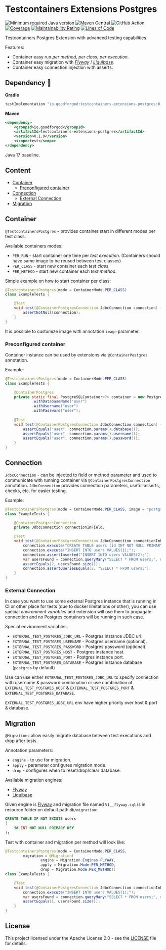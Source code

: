 # Testcontainers Extensions Postgres

[![Minimum required Java version](https://img.shields.io/badge/Java-17%2B-blue?logo=openjdk)](https://openjdk.org/projects/jdk/17/)
[![Maven Central](https://maven-badges.herokuapp.com/maven-central/io.goodforgod/testcontainers-extensions-postgres/badge.svg)](https://maven-badges.herokuapp.com/maven-central/io.goodforgod/testcontainers-extensions-postgres)
[![GitHub Action](https://github.com/goodforgod/testcontainers-extensions/workflows/Java%20CI/badge.svg)](https://github.com/GoodforGod/testcontainers-extensions/actions?query=workflow%3A%22Java+CI%22)
[![Coverage](https://sonarcloud.io/api/project_badges/measure?project=GoodforGod_testcontainers-extensions&metric=coverage)](https://sonarcloud.io/dashboard?id=GoodforGod_testcontainers-extensions)
[![Maintainability Rating](https://sonarcloud.io/api/project_badges/measure?project=GoodforGod_testcontainers-extensions&metric=sqale_rating)](https://sonarcloud.io/dashboard?id=GoodforGod_testcontainers-extensions)
[![Lines of Code](https://sonarcloud.io/api/project_badges/measure?project=GoodforGod_testcontainers-extensions&metric=ncloc)](https://sonarcloud.io/dashboard?id=GoodforGod_testcontainers-extensions)

Testcontainers Postgres Extension with advanced testing capabilities.

Features:
- Container easy run *per method*, *per class*, *per execution*.
- Container easy migration with *[Flyway](https://documentation.red-gate.com/fd/quickstart-how-flyway-works-184127223.html)* / *[Liquibase](https://docs.liquibase.com/concepts/introduction-to-liquibase.html)*.
- Container easy connection injection with asserts.

## Dependency :rocket:

**Gradle**
```groovy
testImplementation "io.goodforgod:testcontainers-extensions-postgres:0.1.0"
```

**Maven**
```xml
<dependency>
    <groupId>io.goodforgod</groupId>
    <artifactId>testcontainers-extensions-postgres</artifactId>
    <version>0.1.0</version>
    <scope>test</scope>
</dependency>
```

Java 17 baseline.

## Content
- [Container](#container)
  - [Preconfigured container](#preconfigured-container)
- [Connection](#connection)
  - [External Connection](#external-connection)
- [Migration](#migration)

## Container

`@TestcontainersPostgres` - provides container start in different modes per test class.

Available containers modes:
- `PER_RUN` - start container one time per *test execution*. (Containers should have same image to be reused between test classes)
- `PER_CLASS` - start new container each *test class*.
- `PER_METHOD` - start new container each *test method*.

Simple example on how to start container per class:
```java
@TestcontainersPostgres(mode = ContainerMode.PER_CLASS)
class ExampleTests {

    @Test
    void test(@ContainerPostgresConnection JdbcConnection connection) {
        assertNotNull(connection);
    }
}
```

It is possible to customize image with annotation `image` parameter.

### Preconfigured container

Container instance can be used by extensions via `@ContainerPostgres` annotation.

Example:
```java
@TestcontainersPostgres(mode = ContainerMode.PER_CLASS)
class ExampleTests {

    @ContainerPostgres
    private static final PostgreSQLContainer<?> container = new PostgreSQLContainer<>()
            .withDatabaseName("user")
            .withUsername("user")
            .withPassword("user");
    
    @Test
    void test(@ContainerPostgresConnection JdbcConnection connection) {
        assertEquals("user", connection.params().database());
        assertEquals("user", connection.params().username());
        assertEquals("user", connection.params().password());
    }
}
```

## Connection

`JdbcConnection` - can be injected to field or method parameter and used to communicate with running container via `@ContainerPostgresConnection` annotation.
`JdbcConnection` provides connection parameters, useful asserts, checks, etc. for easier testing.

Example:
```java
@TestcontainersPostgres(mode = ContainerMode.PER_CLASS, image = "postgres:15.2-alpine")
class ExampleTests {

    @ContainerPostgresConnection
    private JdbcConnection connectionInField;

    @Test
    void test(@ContainerPostgresConnection JdbcConnection connectionInParam) {
        connection.execute("CREATE TABLE users (id INT NOT NULL PRIMARY KEY);");
        connection.execute("INSERT INTO users VALUES(1);");
        connection.assertInserted("INSERT INTO users VALUES(2);");
        var usersFound = connection.queryMany("SELECT * FROM users;", r -> r.getInt(1));
        assertEquals(2, usersFound.size());
        connection.assertQueriesEquals(2, "SELECT * FROM users;");
    }
}
```

### External Connection

In case you want to use some external Postgres instance that is running in CI or other place for tests (due to docker limitations or other), 
you can use special *environment variables* and extension will use them to propagate connection and no Postgres containers will be running in such case.

Special environment variables:
- `EXTERNAL_TEST_POSTGRES_JDBC_URL` - Postgres instance JDBC url.
- `EXTERNAL_TEST_POSTGRES_USERNAME` - Postgres username (optional).
- `EXTERNAL_TEST_POSTGRES_PASSWORD` - Postgres password (optional).
- `EXTERNAL_TEST_POSTGRES_HOST` - Postgres instance host.
- `EXTERNAL_TEST_POSTGRES_PORT` - Postgres instance port.
- `EXTERNAL_TEST_POSTGRES_DATABASE` - Postgres instance database (`postgres` by default)

Use can use either `EXTERNAL_TEST_POSTGRES_JDBC_URL` to specify connection with username & password combination
or use combination of `EXTERNAL_TEST_POSTGRES_HOST` & `EXTERNAL_TEST_POSTGRES_PORT` & `EXTERNAL_TEST_POSTGRES_DATABASE`.

`EXTERNAL_TEST_POSTGRES_JDBC_URL` env have higher priority over host & port & database.

## Migration

`@Migrations` allow easily migrate database between test executions and drop after tests.

Annotation parameters:
- `engine` - to use for migration.
- `apply` - parameter configures migration mode.
- `drop` - configures when to reset/drop/clear database.

Available migration engines:
- [Flyway](https://documentation.red-gate.com/fd/quickstart-how-flyway-works-184127223.html)
- [Liquibase](https://docs.liquibase.com/concepts/introduction-to-liquibase.html)

Given engine is [Flyway](https://documentation.red-gate.com/fd/quickstart-how-flyway-works-184127223.html) and migration file named `V1__flyway.sql` is in resource folder on default path `db/migration`:
```sql
CREATE TABLE IF NOT EXISTS users
(
    id INT NOT NULL PRIMARY KEY
);
```

Test with container and migration per method will look like:
```java
@TestcontainersPostgres(mode = ContainerMode.PER_CLASS,
        migration = @Migration(
                engine = Migration.Engines.FLYWAY,
                apply = Migration.Mode.PER_METHOD,
                drop = Migration.Mode.PER_METHOD))
class ExampleTests {

    @Test
    void test(@ContainerPostgresConnection JdbcConnection connectionInParam) {
        connection.execute("INSERT INTO users VALUES(1);");
        var usersFound = connection.queryMany("SELECT * FROM users;", r -> r.getInt(1));
        assertEquals(1, usersFound.size());
    }
}
```

## License

This project licensed under the Apache License 2.0 - see the [LICENSE](../LICENSE) file for details.
